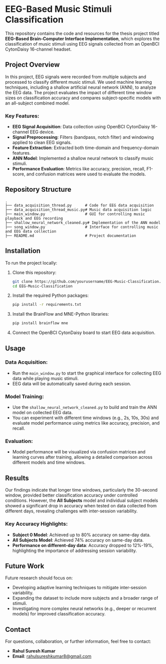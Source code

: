 # EEG-Based Music Stimuli Classification

This repository contains the code and resources for the thesis project titled **EEG-Based Brain-Computer Interface Implementation**, which explores the classification of music stimuli using EEG signals collected from an OpenBCI CytonDaisy 16-channel headset.

## Project Overview

In this project, EEG signals were recorded from multiple subjects and processed to classify different music stimuli. We used machine learning techniques, including a shallow artificial neural network (ANN), to analyze the EEG data. The project evaluates the impact of different time window sizes on classification accuracy and compares subject-specific models with an all-subject combined model.

### Key Features:
- **EEG Signal Acquisition**: Data collection using OpenBCI CytonDaisy 16-channel EEG device.
- **Signal Preprocessing**: Filters (bandpass, notch filter) and windowing applied to clean EEG signals.
- **Feature Extraction**: Extracted both time-domain and frequency-domain features.
- **ANN Model**: Implemented a shallow neural network to classify music stimuli.
- **Performance Evaluation**: Metrics like accuracy, precision, recall, F1-score, and confusion matrices were used to evaluate the models.

## Repository Structure

```plaintext
.
├── data_acquisition_thread.py      # Code for EEG data acquisition
├── data_acquisition_thread_music.py# Music data acquisition logic
├── main_window.py                  # GUI for controlling music playback and EEG recording
├── shallow_neural_network_cleaned.py# Implementation of the ANN model
├── song_window.py                  # Interface for controlling music and EEG data collection
├── README.md                       # Project documentation
```

## Installation

To run the project locally:

1. Clone this repository:

    ```bash
    git clone https://github.com/yourusername/EEG-Music-Classification.git
    cd EEG-Music-Classification
    ```

2. Install the required Python packages:

    ```bash
    pip install -r requirements.txt
    ```

3. Install the BrainFlow and MNE-Python libraries:

    ```bash
    pip install brainflow mne
    ```

4. Connect the OpenBCI CytonDaisy board to start EEG data acquisition.

## Usage

### Data Acquisition:

- Run the `main_window.py` to start the graphical interface for collecting EEG data while playing music stimuli.
- EEG data will be automatically saved during each session.

### Model Training:

- Use the `shallow_neural_network_cleaned.py` to build and train the ANN model on collected EEG data.
- You can experiment with different time windows (e.g., 2s, 10s, 30s) and evaluate model performance using metrics like accuracy, precision, and recall.

### Evaluation:

- Model performance will be visualized via confusion matrices and learning curves after training, allowing a detailed comparison across different models and time windows.

## Results

Our findings indicate that longer time windows, particularly the 30-second window, provided better classification accuracy under controlled conditions. However, the **All Subjects** model and individual subject models showed a significant drop in accuracy when tested on data collected from different days, revealing challenges with inter-session variability.

### Key Accuracy Highlights:
- **Subject 0 Model**: Achieved up to 80% accuracy on same-day data.
- **All Subjects Model**: Achieved 74% accuracy on same-day data.
- **Performance on different-day data**: Accuracy dropped to 12%-19%, highlighting the importance of addressing session variability.

## Future Work

Future research should focus on:

- Developing adaptive learning techniques to mitigate inter-session variability.
- Expanding the dataset to include more subjects and a broader range of stimuli.
- Investigating more complex neural networks (e.g., deeper or recurrent models) for improved classification accuracy.


## Contact

For questions, collaboration, or further information, feel free to contact:

- **Rahul Suresh Kumar**
- **Email**: rahulsureshkumar8@gmail.com


